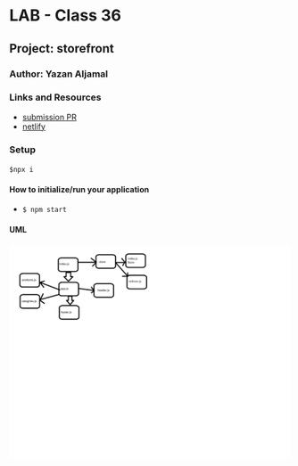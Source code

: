 # LAB - Class 36

## Project: storefront

### Author: Yazan Aljamal

### Links and Resources

- [submission PR](https://github.com/yaljamal-401-advanced-javascript/storefront/pull/1)
- [netlify]()

### Setup

`$npx i`

#### How to initialize/run your application

- `$ npm start`

#### UML

![UML Diagram](lab36.png)
